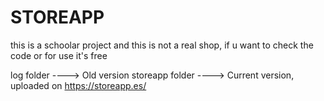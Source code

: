 # STOREAPP


this is a schoolar project and this is not a real shop, if u want to check the code or for use it's free


log folder ----> Old version 
storeapp folder ----> Current version, uploaded on https://storeapp.es/
